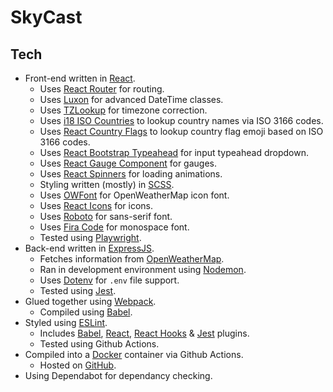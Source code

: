 # SkyCast

## Tech
- Front-end written in [React](https://react.dev/).
    - Uses [React Router](https://reactrouter.com/en/main) for routing.
    - Uses [Luxon](https://www.npmjs.com/package/luxon) for advanced DateTime classes.
    - Uses [TZLookup](https://www.npmjs.com/package/@photostructure/tz-lookup) for timezone correction.
    - Uses [i18 ISO Countries](https://www.npmjs.com/package/i18n-iso-countries) to lookup country names via ISO 3166 codes.
    - Uses [React Country Flags](https://www.npmjs.com/package/react-country-flag) to lookup country flag emoji based on ISO 3166 codes.
    - Uses [React Bootstrap Typeahead](https://ericgio.github.io/react-bootstrap-typeahead/) for input typeahead dropdown.
    - Uses [React Gauge Component](https://www.npmjs.com/package/react-gauge-component) for gauges.
    - Uses [React Spinners](https://www.davidhu.io/react-spinners/) for loading animations.
    - Styling written (mostly) in [SCSS](https://sass-lang.com/).
    - Uses [OWFont](https://websygen.github.io/owfont/) for OpenWeatherMap icon font.
    - Uses [React Icons](https://react-icons.github.io/react-icons/) for icons.
    - Uses [Roboto](https://fonts.google.com/specimen/Roboto) for sans-serif font.
    - Uses [Fira Code](https://github.com/tonsky/FiraCode) for monospace font.
    - Tested using [Playwright](https://playwright.dev/).
- Back-end written in [ExpressJS](https://expressjs.com/).
    - Fetches information from [OpenWeatherMap](https://openweathermap.org/).
    - Ran in development environment using [Nodemon](https://nodemon.io/).
    - Uses [Dotenv](https://github.com/motdotla/dotenv#readme) for `.env` file support.
    - Tested using [Jest](https://jestjs.io/).
- Glued together using [Webpack](https://webpack.js.org/).
    - Compiled using [Babel](https://babel.dev/).
- Styled using [ESLint](https://eslint.org/).
    - Includes [Babel](https://www.npmjs.com/package/eslint-plugin-babel), [React](https://www.npmjs.com/package/eslint-plugin-react), [React Hooks](https://www.npmjs.com/package/eslint-plugin-react-hooks) & [Jest](https://www.npmjs.com/package/eslint-plugin-jest) plugins.
    - Tested using Github Actions.
- Compiled into a [Docker](https://www.docker.com/) container via Github Actions.
    - Hosted on [GitHub](https://ghcr.io).
- Using Dependabot for dependancy checking.